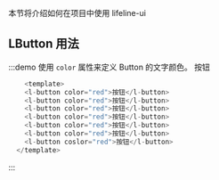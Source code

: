 本节将介绍如何在项目中使用 lifeline-ui

## LButton 用法

:::demo 使用 `color` 属性来定义 Button 的文字颜色。
  <l-button color="red">按钮</l-button>
  
  ```js
      <template>
      <l-button color="red">按钮</l-button>
      <l-button color="red">按钮</l-button>
      <l-button color="red">按钮</l-button>
      <l-button color="red">按钮</l-button>
      <l-button color="red">按钮</l-button>
      <l-button color="red">按钮</l-button>
      <l-button coslor="red">按钮</l-button>
    </template>
  ```
:::
